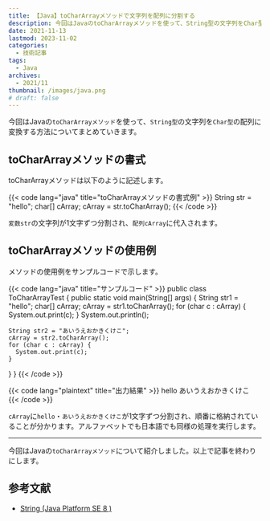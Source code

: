 ```yaml
---
title: 【Java】toCharArrayメソッドで文字列を配列に分割する
description: 今回はJavaのtoCharArrayメソッドを使って、String型の文字列をChar型の配列に変換する方法についてまとめていきます。
date: 2021-11-13
lastmod: 2023-11-02
categories: 
  - 技術記事
tags: 
  - Java
archives: 
  - 2021/11
thumbnail: /images/java.png
# draft: false
---
```


今回はJavaの`toCharArrayメソッド`を使って、`String型`の文字列を`Char型`の配列に変換する方法についてまとめていきます。

## toCharArrayメソッドの書式

toCharArrayメソッドは以下のように記述します。

{{< code lang="java" title="toCharArrayメソッドの書式例" >}}
String str = "hello";
char[] cArray;
cArray = str.toCharArray();
{{< /code >}}

`変数str`の文字列が1文字ずつ分割され、`配列cArray`に代入されます。

## toCharArrayメソッドの使用例

メソッドの使用例をサンプルコードで示します。

{{< code lang="java" title="サンプルコード" >}}
public class ToCharArrayTest {
  public static void main(String[] args) {
    String str1 = "hello";
    char[] cArray;
    cArray = str1.toCharArray();
    for (char c : cArray) {
      System.out.print(c);
    }
    System.out.println();

    String str2 = "あいうえおかきくけこ";
    cArray = str2.toCharArray();
    for (char c : cArray) {
      System.out.print(c);
    }
  }
}
{{< /code >}}

{{< code lang="plaintext" title="出力結果" >}}
hello
あいうえおかきくけこ
{{< /code >}}

`cArray`に`hello`・`あいうえおかきくけこ`が1文字ずつ分割され、順番に格納されていることが分かります。アルファベットでも日本語でも同様の処理を実行します。

* * *

今回はJavaの`toCharArrayメソッド`について紹介しました。以上で記事を終わりにします。

## 参考文献

 * [String (Java Platform SE 8 )](https://docs.oracle.com/javase/jp/8/docs/api/java/lang/String.html)